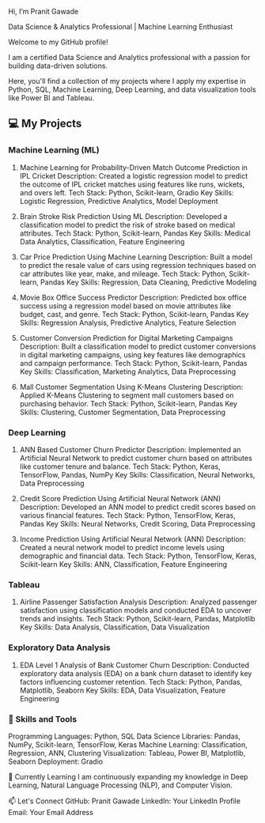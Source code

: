 Hi, I’m Pranit Gawade

Data Science & Analytics Professional | Machine Learning Enthusiast

Welcome to my GitHub profile! 

I am a certified Data Science and Analytics professional with a passion for building data-driven solutions. 

Here, you'll find a collection of my projects where I apply my expertise in Python, SQL, Machine Learning, Deep Learning, and data visualization tools like Power BI and Tableau.


## 💻 My Projects

### Machine Learning (ML)

1. Machine Learning for Probability-Driven Match Outcome Prediction in IPL Cricket
Description: Created a logistic regression model to predict the outcome of IPL cricket matches using features like runs, wickets, and overs left.
Tech Stack: Python, Scikit-learn, Gradio
Key Skills: Logistic Regression, Predictive Analytics, Model Deployment

2. Brain Stroke Risk Prediction Using ML
Description: Developed a classification model to predict the risk of stroke based on medical attributes.
Tech Stack: Python, Scikit-learn, Pandas
Key Skills: Medical Data Analytics, Classification, Feature Engineering

3. Car Price Prediction Using Machine Learning
Description: Built a model to predict the resale value of cars using regression techniques based on car attributes like year, make, and mileage.
Tech Stack: Python, Scikit-learn, Pandas
Key Skills: Regression, Data Cleaning, Predictive Modeling

4. Movie Box Office Success Predictor 
Description: Predicted box office success using a regression model based on movie attributes like budget, cast, and genre.
Tech Stack: Python, Scikit-learn, Pandas
Key Skills: Regression Analysis, Predictive Analytics, Feature Selection

5. Customer Conversion Prediction for Digital Marketing Campaigns
Description: Built a classification model to predict customer conversions in digital marketing campaigns, using key features like demographics and campaign performance.
Tech Stack: Python, Scikit-learn, Pandas
Key Skills: Classification, Marketing Analytics, Data Preprocessing

6. Mall Customer Segmentation Using K-Means Clustering
Description: Applied K-Means Clustering to segment mall customers based on purchasing behavior.
Tech Stack: Python, Scikit-learn, Pandas
Key Skills: Clustering, Customer Segmentation, Data Preprocessing

### Deep Learning

1. ANN Based Customer Churn Predictor
Description: Implemented an Artificial Neural Network to predict customer churn based on attributes like customer tenure and balance.
Tech Stack: Python, Keras, TensorFlow, Pandas, NumPy
Key Skills: Classification, Neural Networks, Data Preprocessing

2. Credit Score Prediction Using Artificial Neural Network (ANN)
Description: Developed an ANN model to predict credit scores based on various financial features.
Tech Stack: Python, TensorFlow, Keras, Pandas
Key Skills: Neural Networks, Credit Scoring, Data Preprocessing

3. Income Prediction Using Artificial Neural Network (ANN)
Description: Created a neural network model to predict income levels using demographic and financial data.
Tech Stack: Python, TensorFlow, Keras, Scikit-learn
Key Skills: ANN, Classification, Feature Engineering

### Tableau

1. Airline Passenger Satisfaction Analysis
Description: Analyzed passenger satisfaction using classification models and conducted EDA to uncover trends and insights.
Tech Stack: Python, Scikit-learn, Pandas, Matplotlib
Key Skills: Data Analysis, Classification, Data Visualization


### Exploratory Data Analysis

1. EDA Level 1 Analysis of Bank Customer Churn
Description: Conducted exploratory data analysis (EDA) on a bank churn dataset to identify key factors influencing customer retention.
Tech Stack: Python, Pandas, Matplotlib, Seaborn
Key Skills: EDA, Data Visualization, Feature Engineering


### 🔧 Skills and Tools
Programming Languages: Python, SQL
Data Science Libraries: Pandas, NumPy, Scikit-learn, TensorFlow, Keras
Machine Learning: Classification, Regression, ANN, Clustering
Visualization: Tableau, Power BI, Matplotlib, Seaborn
Deployment: Gradio

🌱 Currently Learning
I am continuously expanding my knowledge in Deep Learning, Natural Language Processing (NLP), and Computer Vision.

📫 Let's Connect
GitHub: Pranit Gawade
LinkedIn: Your LinkedIn Profile
Email: Your Email Address






